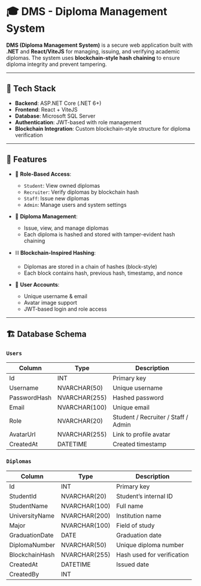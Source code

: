 # 🎓 DMS - Diploma Management System

**DMS (Diploma Management System)** is a secure web application built with **.NET** and **React/ViteJS** for managing, issuing, and verifying academic diplomas. The system uses **blockchain-style hash chaining** to ensure diploma integrity and prevent tampering.

---

## 🚀 Tech Stack

- **Backend**: ASP.NET Core (.NET 6+)
- **Frontend**: React + ViteJS
- **Database**: Microsoft SQL Server
- **Authentication**: JWT-based with role management
- **Blockchain Integration**: Custom blockchain-style structure for diploma verification

---

## 🧩 Features

- 🔐 **Role-Based Access**:
  - `Student`: View owned diplomas
  - `Recruiter`: Verify diplomas by blockchain hash
  - `Staff`: Issue new diplomas
  - `Admin`: Manage users and system settings

- 📜 **Diploma Management**:
  - Issue, view, and manage diplomas
  - Each diploma is hashed and stored with tamper-evident hash chaining

- ⛓️ **Blockchain-Inspired Hashing**:
  - Diplomas are stored in a chain of hashes (block-style)
  - Each block contains hash, previous hash, timestamp, and nonce

- 👤 **User Accounts**:
  - Unique username & email
  - Avatar image support
  - JWT-based login and role access

---

## 🏗️ Database Schema

### `Users`
| Column       | Type             | Description                      |
|--------------|------------------|----------------------------------|
| Id           | INT              | Primary key                      |
| Username     | NVARCHAR(50)     | Unique username                  |
| PasswordHash | NVARCHAR(255)    | Hashed password                  |
| Email        | NVARCHAR(100)    | Unique email                     |
| Role         | NVARCHAR(20)     | Student / Recruiter / Staff / Admin |
| AvatarUrl    | NVARCHAR(255)    | Link to profile avatar           |
| CreatedAt    | DATETIME         | Created timestamp                |

### `Diplomas`
| Column          | Type            | Description                    |
|-----------------|-----------------|--------------------------------|
| Id              | INT             | Primary key                    |
| StudentId       | NVARCHAR(20)    | Student’s internal ID          |
| StudentName     | NVARCHAR(100)   | Full name                      |
| UniversityName  | NVARCHAR(200)   | Institution name               |
| Major           | NVARCHAR(100)   | Field of study                 |
| GraduationDate  | DATE            | Graduation date                |
| DiplomaNumber   | NVARCHAR(50)    | Unique diploma number          |
| BlockchainHash  | NVARCHAR(255)   | Hash used for verification     |
| CreatedAt       | DATETIME        | Issued date                    |
| CreatedBy       | INT
